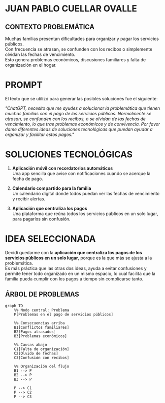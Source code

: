 # JUAN PABLO CUELLAR OVALLE

## CONTEXTO PROBLEMÁTICA
Muchas familias presentan dificultades para organizar y pagar los servicios públicos.  
Con frecuencia se atrasan, se confunden con los recibos o simplemente olvidan las fechas de vencimiento.  
Esto genera problemas económicos, discusiones familiares y falta de organización en el hogar.  

# PROMPT
El texto que se utilizó para generar las posibles soluciones fue el siguiente:

*"ChatGPT, necesito que me ayudes a solucionar la problemática que tienen muchas familias
con el pago de los servicios públicos. Normalmente se atrasan, se confunden con los recibos,
o se olvidan de las fechas de vencimiento, lo que trae problemas económicos y de convivencia.
Por favor dame diferentes ideas de soluciones tecnológicas que puedan ayudar a organizar y
facilitar estos pagos."*

# SOLUCIONES TECNOLÓGICAS
1. **Aplicación móvil con recordatorios automáticos**  
   Una app sencilla que avise con notificaciones cuando se acerque la fecha de pago.  

2. **Calendario compartido para la familia**  
   Un calendario digital donde todos puedan ver las fechas de vencimiento y recibir alertas.  

3. **Aplicación que centraliza los pagos**  
   Una plataforma que reúna todos los servicios públicos en un solo lugar, para pagarlos sin confusión.  

# IDEA SELECCIONADA
Decidí quedarme con la **aplicación que centraliza los pagos de los servicios públicos en un solo lugar**, porque es la que más se ajusta a la problemática.  
Es más práctica que las otras dos ideas, ayuda a evitar confusiones y permite tener todo organizado en un mismo espacio, lo cual facilita que la familia pueda cumplir con los pagos a tiempo sin complicarse tanto.
## ÁRBOL DE PROBLEMAS
```mermaid
graph TD
    %% Nodo central: Problema
    P[Problemas en el pago de servicios públicos]

    %% Consecuencias arriba
    B1[Conflictos familiares]
    B2[Pagos atrasados]
    B3[Problemas económicos]

    %% Causas abajo
    C1[Falta de organización]
    C2[Olvido de fechas]
    C3[Confusión con recibos]

    %% Organización del flujo
    B1 --> P
    B2 --> P
    B3 --> P

    P --> C1
    P --> C2
    P --> C3
